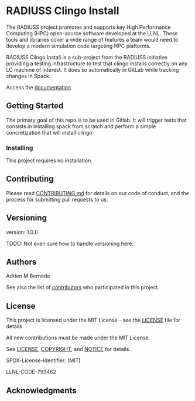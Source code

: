 # RADIUSS Clingo Install

The RADIUSS project promotes and supports key High Performance Computing (HPC)
open-source software developed at the LLNL. These tools and libraries cover a
wide range of features a team would need to develop a modern simulation code
targeting HPC plaftorms.

RADIUSS Clingo Install is a sub-project from the RADIUSS initiative providing a
testing infrastructure to test that clingo installs correctly on any LC machine
of interest. It does so automatically in GitLab while tracking changes in
Spack.

Access the [documentation](https://radiuss-clingo-install.readthedocs.io/).

## Getting Started

The primary goal of this repo is to be used in Gitlab. It will trigger tests
that consists in installing spack from scratch and perform a simple
concretization that will install clingo.

### Installing

This project requires no installation.

## Contributing

Please read [CONTRIBUTING.md](https://github.com/LLNL/radiuss-clingo-install/CONTRIBUTING.md) for details on our code of conduct, and the process for submitting pull requests to us.

## Versioning

version: 1.0.0

TODO: Not even sure how to handle versioning here.

## Authors

Adrien M Bernede

See also the list of [contributors](https://github.com/LLNL/radiuss-clingo-install/contributors) who participated in this project.

## License

This project is licensed under the MIT License - see the [LICENSE](LICENSE)
file for details

All new contributions must be made under the MIT License.

See [LICENSE](https://github.com/LLNL/radiuss-clingo-install/blob/master/LICENSE),
[COPYRIGHT](https://github.com/LLNL/radiuss-clingo-install/blob/master/COPYRIGHT), and
[NOTICE](https://github.com/LLNL/radiuss-clingo-install/blob/master/NOTICE) for details.

SPDX-License-Identifier: (MIT)

LLNL-CODE-793462


## Acknowledgments


